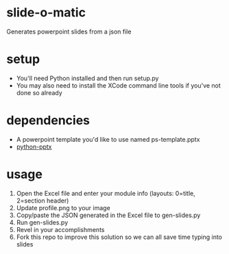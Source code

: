 # slide-o-matic
Generates powerpoint slides from a json file

# setup
- You'll need Python installed and then run setup.py
- You may also need to install the XCode command line tools if you've not done so already

# dependencies
- A powerpoint template you'd like to use named ps-template.pptx
- [python-pptx](https://pypi.python.org/pypi/python-pptx)

# usage
1. Open the Excel file and enter your module info (layouts: 0=title, 2=section header)
2. Update profile.png to your image
3. Copy/paste the JSON generated in the Excel file to gen-slides.py
4. Run gen-slides.py
5. Revel in your accomplishments
6. Fork this repo to improve this solution so we can all save time typing into slides
